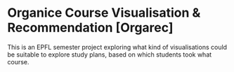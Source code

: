 Organice Course Visualisation & Recommendation [Orgarec]
=======
This is an EPFL semester project exploring what kind of visualisations could be suitable to explore study plans, based on which students took what course.
